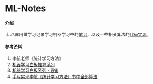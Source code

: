 # ML-Notes

#### 介绍

​	此仓库用做学习记录学习机器学习中的[笔记](./notes)，以及一些相关算法的[代码实现](./codes)。

#### 参考资料

1.  李航老师《统计学习方法》
2.  [机器学习白板推导系列](https://www.bilibili.com/video/BV1aE411o7qd?spm_id_from=333.1007.top_right_bar_window_custom_collection.content.click)
3.  [机器学习白板系列 · 语雀](https://www.yuque.com/books/share/f4031f65-70c1-4909-ba01-c47c31398466)
4.  [手写实现李航《统计学习方法》书中全部算法](https://github.com/Dod-o/Statistical-Learning-Method_Code)

